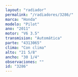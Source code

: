 ```yaml
---
layout: "radiador"
permalink: "/radiadores/3286/"
marca: "Honda"
modelo: "Pilot"
ano: "2011"
motor: "V6 3.5"
transmision: "Automática"
parte: "4313065"
clima: "Con clima"
alto: "21 5/8"
ancho: "30 1/4"
observaciones: ""
id: "3286"
---
```


